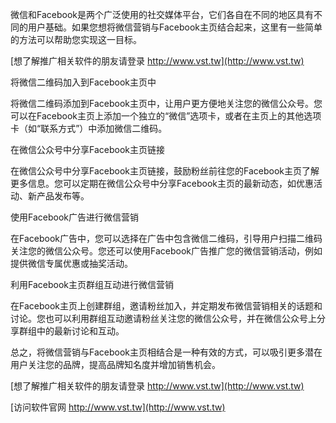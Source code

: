 微信和Facebook是两个广泛使用的社交媒体平台，它们各自在不同的地区具有不同的用户基础。如果您想将微信营销与Facebook主页结合起来，这里有一些简单的方法可以帮助您实现这一目标。

[想了解推广相关软件的朋友请登录 http://www.vst.tw](http://www.vst.tw)

将微信二维码加入到Facebook主页中

将微信二维码添加到Facebook主页中，让用户更方便地关注您的微信公众号。您可以在Facebook主页上添加一个独立的“微信”选项卡，或者在主页上的其他选项卡（如“联系方式”）中添加微信二维码。

在微信公众号中分享Facebook主页链接

在微信公众号中分享Facebook主页链接，鼓励粉丝前往您的Facebook主页了解更多信息。您可以定期在微信公众号中分享Facebook主页的最新动态，如优惠活动、新产品发布等。

使用Facebook广告进行微信营销

在Facebook广告中，您可以选择在广告中包含微信二维码，引导用户扫描二维码关注您的微信公众号。您还可以使用Facebook广告推广您的微信营销活动，例如提供微信专属优惠或抽奖活动。

利用Facebook主页群组互动进行微信营销

在Facebook主页上创建群组，邀请粉丝加入，并定期发布微信营销相关的话题和讨论。您也可以利用群组互动邀请粉丝关注您的微信公众号，并在微信公众号上分享群组中的最新讨论和互动。

总之，将微信营销与Facebook主页相结合是一种有效的方式，可以吸引更多潜在用户关注您的品牌，提高品牌知名度并增加销售机会。

[想了解推广相关软件的朋友请登录 http://www.vst.tw](http://www.vst.tw)


[访问软件官网 http://www.vst.tw](http://www.vst.tw)
